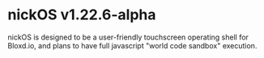 # nickOS v1.22.6-alpha

nickOS is designed to be a user-friendly touchscreen operating shell for Bloxd.io, and plans to have full javascript "world code sandbox" execution. 
